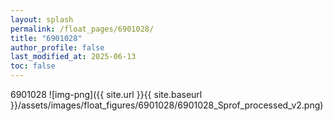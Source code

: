```yaml
---
layout: splash
permalink: /float_pages/6901028/
title: "6901028"
author_profile: false
last_modified_at: 2025-06-13
toc: false
---
```

 
6901028
![img-png]({{ site.url }}{{ site.baseurl }}/assets/images/float_figures/6901028/6901028_Sprof_processed_v2.png)